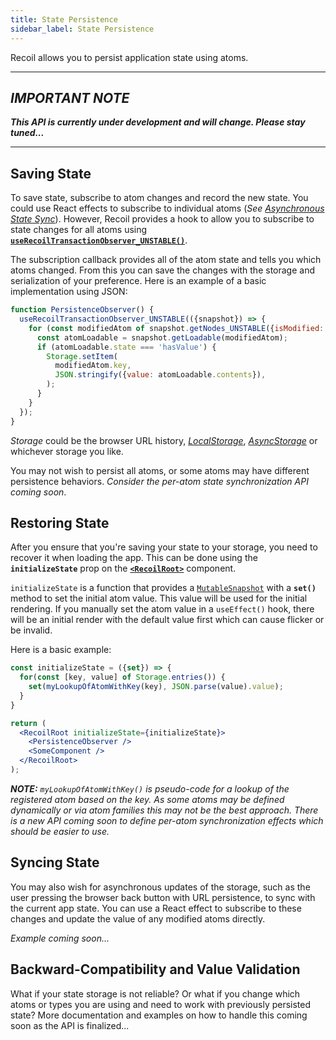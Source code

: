 ```yaml
---
title: State Persistence
sidebar_label: State Persistence
---
```


Recoil allows you to persist application state using atoms.

----
## *IMPORTANT NOTE*
***This API is currently under development and will change.  Please stay tuned...***

----

## Saving State

To save state, subscribe to atom changes and record the new state.  You could use React effects to subscribe to individual atoms (*See [Asynchronous State Sync](/docs/guides/asynchronous-state-sync)*).  However, Recoil provides a hook to allow you to subscribe to state changes for all atoms using [**`useRecoilTransactionObserver_UNSTABLE()`**](/docs/api-reference/core/useRecoilTransactionObserver).

The subscription callback provides all of the atom state and tells you which atoms changed.  From this you can save the changes with the storage and serialization of your preference.  Here is an example of a basic implementation using JSON:

```jsx
function PersistenceObserver() {
  useRecoilTransactionObserver_UNSTABLE(({snapshot}) => {
    for (const modifiedAtom of snapshot.getNodes_UNSTABLE({isModified: true})) {
      const atomLoadable = snapshot.getLoadable(modifiedAtom);
      if (atomLoadable.state === 'hasValue') {
        Storage.setItem(
          modifiedAtom.key,
          JSON.stringify({value: atomLoadable.contents}),
        );
      }
    }
  });
}
```

*Storage* could be the browser URL history, [*LocalStorage*](https://developer.mozilla.org/en-US/docs/Web/API/Window/localStorage), *[AsyncStorage](https://github.com/react-native-community/react-native-async-storage)* or whichever storage you like.

You may not wish to persist all atoms, or some atoms may have different persistence behaviors.   *Consider the per-atom state synchronization API coming soon*.

## Restoring State

After you ensure that you're saving your state to your storage, you need to recover it when loading the app.  This can be done using the **`initializeState`** prop on the [**`<RecoilRoot>`**](/docs/api-reference/core/RecoilRoot) component.

`initializeState` is a function that provides a [`MutableSnapshot`](/docs/api-reference/core/Snapshot#transforming-snapshots) with a **`set()`** method to set the initial atom value.  This value will be used for the initial rendering.  If you manually set the atom value in a `useEffect()` hook, there will be an initial render with the default value first which can cause flicker or be invalid.

Here is a basic example:

```jsx
const initializeState = ({set}) => {
  for(const [key, value] of Storage.entries()) {
    set(myLookupOfAtomWithKey(key), JSON.parse(value).value);
  }
}

return (
  <RecoilRoot initializeState={initializeState}>
    <PersistenceObserver />
    <SomeComponent />
  </RecoilRoot>
);
```

***NOTE:*** *`myLookupOfAtomWithKey()` is pseudo-code for a lookup of the registered atom based on the key.  As some atoms may be defined dynamically or via atom families this may not be the best approach.  There is a new API coming soon to define per-atom synchronization effects which should be easier to use.*

## Syncing State

You may also wish for asynchronous updates of the storage, such as the user pressing the browser back button with URL persistence, to sync with the current app state.  You can use a React effect to subscribe to these changes and update the value of any modified atoms directly.

*Example coming soon...*

## Backward-Compatibility and Value Validation

What if your state storage is not reliable?  Or what if you change which atoms or types you are using and need to work with previously persisted state?  More documentation and examples on how to handle this coming soon as the API is finalized...
